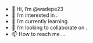- 👋 Hi, I’m @wadepe23 
- 👀 I’m interested in .
- 🌱 I’m currently learning 
- 💞️ I’m looking to collaborate on .
- 📫 How to reach me ...

<!---
wadepe23/wadepe23 is a ✨ special ✨ repository because its `README.md` (this file) appears on your GitHub profile.
You can click the Preview link to take a look at your changes.
--->
